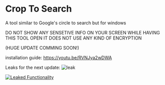 # Crop To Search

A tool similar to Google's circle to search but for windows 

DO NOT SHOW ANY SENSETIVE INFO ON YOUR SCREEN WHILE HAVING THIS TOOL OPEN IT DOES NOT USE ANY KIND OF ENCRYPTION 

(HUGE UPDATE COMMING SOON!)

installation guide: https://youtu.be/RVNJya2wDWA

Leaks for the next update:
![leak](https://i.ibb.co/YB7TcGVb/Screenshot-2025-05-30-183726.png)

[![Leaked Functionality](https://img.youtube.com/vi/kWggN-7Bna0/0.jpg)](https://www.youtube.com/watch?v=kWggN-7Bna0)
